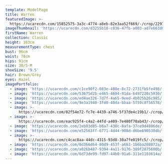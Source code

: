 ```yaml
---
template: ModelPage
title: Warren
featuredImage: >-
  https://ucarecdn.com/15852575-3a3c-4774-a8eb-82e3aa52f669/-/crop/2297x1029/0,60/-/preview/
imageThumbnail: 'https://ucarecdn.com/d3255b18-c036-47fb-a003-ad7e663d0d01/'
firstName: Warren
collection: Classic
height: 183cm
measurementType: chest
bust: 96cm
waist: 78cm
hips: 91cm
size: 30/S-M
shoeSize: '9.5'
hair: Brown/Grey
eyes: Hazel
imagePortfolio:
  - image: 'https://ucarecdn.com/c1ce90f2-083e-408e-8c72-2731fb5fe498/'
  - image: 'https://ucarecdn.com/53675d2b-e465-4694-91da-6497228c5030/'
  - image: 'https://ucarecdn.com/ed4ae326-7d7f-4a65-9eed-4b025b26c985/'
  - image: 'https://ucarecdn.com/9e3a1940-3fd0-40da-bbaa-5f59c8f56578/'
  - image: >-
      https://ucarecdn.com/02f54e72-fc7e-4439-a746-5f37de4c19b1/-/crop/1946x1504/503,128/-/preview/
  - image: >-
      https://ucarecdn.com/eac925f4-c4a2-44fd-a409-7e480f70ab43/-/crop/1367x1963/0,85/-/preview/
  - image: 'https://ucarecdn.com/1eb03d85-b6a7-438c-8afa-37ce9d4806de/'
  - image: 'https://ucarecdn.com/e52563ff-6771-4d44-908d-d6be690530db/'
  - image: >-
      https://ucarecdn.com/c4cac8aa-44dc-4315-93d8-30a7fe019fc5/-/crop/1284x1205/0,79/-/preview/
  - image: 'https://ucarecdn.com/0d366d64-80d9-453f-a663-1b6ba208072a/'
  - image: 'https://ucarecdn.com/a026b487-9394-4a11-9176-309f2075600b/'
  - image: 'https://ucarecdn.com/6d73de99-fd97-44b0-91a6-311e1103614a/'
---
```


